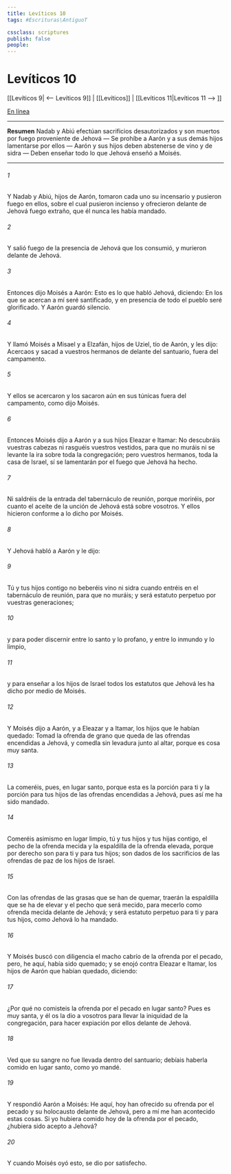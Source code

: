 ```yaml
---
title: Levíticos 10
tags: #Escrituras\AntiguoT

cssclass: scriptures
publish: false
people:
---
```


# Levíticos 10
[[Levíticos 9| <-- Levíticos 9]] | [[Levíticos]] | [[Levíticos 11|Levíticos 11 --> ]]

[En línea](https://churchofjesuschrist.org/study/scriptures/ot/lev/10?lang=spa)

---
__Resumen__
Nadab y Abiú efectúan sacrificios desautorizados y son muertos por fuego proveniente de Jehová — Se prohíbe a Aarón y a sus demás hijos lamentarse por ellos — Aarón y sus hijos deben abstenerse de vino y de sidra — Deben enseñar todo lo que Jehová enseñó a Moisés.

---
###### 1 
Y Nadab y Abiú, hijos de Aarón, tomaron cada uno su incensario y pusieron fuego en ellos, sobre el cual pusieron incienso y ofrecieron delante de Jehová fuego extraño, que él nunca les había mandado.

###### 2 
Y salió fuego de la presencia de Jehová que los consumió, y murieron delante de Jehová.

###### 3 
Entonces dijo Moisés a Aarón: Esto es lo que habló Jehová, diciendo: En los que se acercan a mí seré santificado, y en presencia de todo el pueblo seré glorificado. Y Aarón guardó silencio.

###### 4 
Y llamó Moisés a Misael y a Elzafán, hijos de Uziel, tío de Aarón, y les dijo: Acercaos y sacad a vuestros hermanos de delante del santuario, fuera del campamento.

###### 5 
Y ellos se acercaron y los sacaron aún en sus túnicas fuera del campamento, como dijo Moisés.

###### 6 
Entonces Moisés dijo a Aarón y a sus hijos Eleazar e Itamar: No descubráis vuestras cabezas ni rasguéis vuestros vestidos, para que no muráis ni se levante la ira sobre toda la congregación; pero vuestros hermanos, toda la casa de Israel, sí se lamentarán por el fuego que Jehová ha hecho.

###### 7 
Ni saldréis de la entrada del tabernáculo de reunión, porque moriréis, por cuanto el aceite de la unción de Jehová está sobre vosotros. Y ellos hicieron conforme a lo dicho por Moisés.

###### 8 
Y Jehová habló a Aarón y le dijo:

###### 9 
Tú y tus hijos contigo no beberéis vino ni sidra cuando entréis en el tabernáculo de reunión, para que no muráis; y será estatuto perpetuo por vuestras generaciones;

###### 10 
y para poder discernir entre lo santo y lo profano, y entre lo inmundo y lo limpio,

###### 11 
y para enseñar a los hijos de Israel todos los estatutos que Jehová les ha dicho por medio de Moisés.

###### 12 
Y Moisés dijo a Aarón, y a Eleazar y a Itamar, los hijos que le habían quedado: Tomad la ofrenda de grano que queda de las ofrendas encendidas a Jehová, y comedla sin levadura junto al altar, porque es cosa muy santa.

###### 13 
La comeréis, pues, en lugar santo, porque esta es la porción para ti y la porción para tus hijos de las ofrendas encendidas a Jehová, pues así me ha sido mandado.

###### 14 
Comeréis asimismo en lugar limpio, tú y tus hijos y tus hijas contigo, el pecho de la ofrenda mecida y la espaldilla de la ofrenda elevada, porque por derecho son para ti y para tus hijos; son dados de los sacrificios de las ofrendas de paz de los hijos de Israel.

###### 15 
Con las ofrendas de las grasas que se han de quemar, traerán la espaldilla que se ha de elevar y el pecho que será mecido, para mecerlo como ofrenda mecida delante de Jehová; y será estatuto perpetuo para ti y para tus hijos, como Jehová lo ha mandado.

###### 16 
Y Moisés buscó con diligencia el macho cabrío de la ofrenda por el pecado, pero, he aquí, había sido quemado; y se enojó contra Eleazar e Itamar, los hijos de Aarón que habían quedado, diciendo:

###### 17 
¿Por qué no comisteis la ofrenda por el pecado en lugar santo? Pues es muy santa, y él os la dio a vosotros para llevar la iniquidad de la congregación, para hacer expiación por ellos delante de Jehová.

###### 18 
Ved que su sangre no fue llevada dentro del santuario; debíais haberla comido en lugar santo, como yo mandé.

###### 19 
Y respondió Aarón a Moisés: He aquí, hoy han ofrecido su ofrenda por el pecado y su holocausto delante de Jehová, pero a mí me han acontecido estas cosas. Si yo hubiera comido hoy de la ofrenda por el pecado, ¿hubiera sido acepto a Jehová?

###### 20 
Y cuando Moisés oyó esto, se dio por satisfecho.

